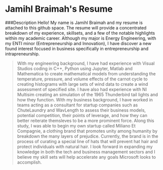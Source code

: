 # Jamihl Braimah's Resume
###Description
Hello! My name is Jamihl Braimah and my resume is attached to this github space. The resume will provide a concentrated breakdown of my experience, skillsets, and a few of the notable highlights within my academic career. Although my major is Energy Engineering, with my ENTI minor (Entrepreneurship and Innovation), I have discover a new found interest focused in business specifically in entrepreneurship and intrapreneurship. 
> With my engineering background, I have had experience with Visual Studios coding in C++, Python using Jupyter, Matlab and Mathematica to create mathematical models from understanding the temperature, pressure, and volume effects of the carnot cycle to creating histograms with large sets of wind data to create a wind assessment of specified site. I have also had experience with NI Multisim creating an simulation of the 1965 Thunderbird tail lights and how they function.
> With my business background, I have worked in teams acting as a consultant for startup companies such as ChuteLaundry and WavLength to assess their business models, potential competition, their points of leverage, and how they can better reiterate themsleves to be a more prominent force. Along this study, I was able to begin my own startup called Miliano Et Compagnie, a clothing brand that promotes unity among humanity by breakdown the many layers of prejudice. Currently, the brand is in the process of curating a special line of hats that will prevent hat hair and protect individuals with natural hair. 
> I look forward in expanding my knowledge in both the tech and business management sectors and I believe my skill sets will help accelerate any goals Microsoft looks to accomplish.
